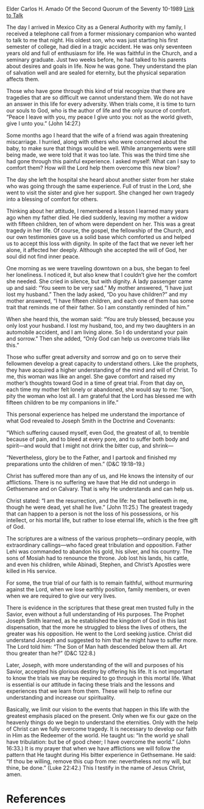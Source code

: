 Elder Carlos H. Amado
Of the Second Quorum of the Seventy
10-1989
[Link to Talk](https://www.churchofjesuschrist.org/study/general-conference/1989/10/overcoming-adversity?lang=eng)

The day I arrived in Mexico City as a General Authority with my family, I received a telephone call from a former missionary companion who wanted to talk to me that night. His oldest son, who was just starting his first semester of college, had died in a tragic accident. He was only seventeen years old and full of enthusiasm for life. He was faithful in the Church, and a seminary graduate. Just two weeks before, he had talked to his parents about desires and goals in life. Now he was gone. They understand the plan of salvation well and are sealed for eternity, but the physical separation affects them.

Those who have gone through this kind of trial recognize that there are tragedies that are so difficult we cannot understand them. We do not have an answer in this life for every adversity. When trials come, it is time to turn our souls to God, who is the author of life and the only source of comfort. “Peace I leave with you, my peace I give unto you: not as the world giveth, give I unto you.” (John 14:27.)

Some months ago I heard that the wife of a friend was again threatening miscarriage. I hurried, along with others who were concerned about the baby, to make sure that things would be well. While arrangements were still being made, we were told that it was too late. This was the third time she had gone through this painful experience. I asked myself: What can I say to comfort them? How will the Lord help them overcome this new blow?

The day she left the hospital she heard about another sister from her stake who was going through the same experience. Full of trust in the Lord, she went to visit the sister and give her support. She changed her own tragedy into a blessing of comfort for others.

Thinking about her attitude, I remembered a lesson I learned many years ago when my father died. He died suddenly, leaving my mother a widow with fifteen children, ten of whom were dependent on her. This was a great tragedy in her life. Of course, the gospel, the fellowship of the Church, and our own testimonies gave us a solid base which comforted us and helped us to accept this loss with dignity. In spite of the fact that we never left her alone, it affected her deeply. Although she accepted the will of God, her soul did not find inner peace.

One morning as we were traveling downtown on a bus, she began to feel her loneliness. I noticed it, but also knew that I couldn’t give her the comfort she needed. She cried in silence, but with dignity. A lady passenger came up and said: “You seem to be very sad.” My mother answered, “I have just lost my husband.” Then the lady asked, “Do you have children?” and my mother answered, “I have fifteen children, and each one of them has some trait that reminds me of their father. So I am constantly reminded of him.”

When she heard this, the woman said: “You are truly blessed, because you only lost your husband. I lost my husband, too, and my two daughters in an automobile accident, and I am living alone. So I do understand your pain and sorrow.” Then she added, “Only God can help us overcome trials like this.”

Those who suffer great adversity and sorrow and go on to serve their fellowmen develop a great capacity to understand others. Like the prophets, they have acquired a higher understanding of the mind and will of Christ. To me, this woman was like an angel. She gave comfort and raised my mother’s thoughts toward God in a time of great trial. From that day on, each time my mother felt lonely or abandoned, she would say to me: “Son, pity the woman who lost all. I am grateful that the Lord has blessed me with fifteen children to be my companions in life.”

This personal experience has helped me understand the importance of what God revealed to Joseph Smith in the Doctrine and Covenants:

“Which suffering caused myself, even God, the greatest of all, to tremble because of pain, and to bleed at every pore, and to suffer both body and spirit—and would that I might not drink the bitter cup, and shrink—

“Nevertheless, glory be to the Father, and I partook and finished my preparations unto the children of men.” (D&C 19:18–19.)

Christ has suffered more than any of us, and He knows the intensity of our afflictions. There is no suffering we have that He did not undergo in Gethsemane and on Calvary. That is why He understands and can help us.

Christ stated: “I am the resurrection, and the life: he that believeth in me, though he were dead, yet shall he live.” (John 11:25.) The greatest tragedy that can happen to a person is not the loss of his possessions, or his intellect, or his mortal life, but rather to lose eternal life, which is the free gift of God.

The scriptures are a witness of the various prophets—ordinary people, with extraordinary callings—who faced great tribulation and opposition. Father Lehi was commanded to abandon his gold, his silver, and his country. The sons of Mosiah had to renounce the throne. Job lost his lands, his cattle, and even his children, while Abinadi, Stephen, and Christ’s Apostles were killed in His service.

For some, the true trial of our faith is to remain faithful, without murmuring against the Lord, when we lose earthly position, family members, or even when we are required to give our very lives.

There is evidence in the scriptures that these great men trusted fully in the Savior, even without a full understanding of His purposes. The Prophet Joseph Smith learned, as he established the kingdom of God in this last dispensation, that the more he struggled to bless the lives of others, the greater was his opposition. He went to the Lord seeking justice. Christ did understand Joseph and suggested to him that he might have to suffer more. The Lord told him: “The Son of Man hath descended below them all. Art thou greater than he?” (D&C 122:8.)

Later, Joseph, with more understanding of the will and purposes of his Savior, accepted his glorious destiny by offering his life. It is not important to know the trials we may be required to go through in this mortal life. What is essential is our attitude in facing these trials and the lessons and experiences that we learn from them. These will help to refine our understanding and increase our spirituality.

Basically, we limit our vision to the events that happen in this life with the greatest emphasis placed on the present. Only when we fix our gaze on the heavenly things do we begin to understand the eternities. Only with the help of Christ can we fully overcome tragedy. It is necessary to develop our faith in Him as the Redeemer of the world. He taught us: “In the world ye shall have tribulation: but be of good cheer; I have overcome the world.” (John 16:33.) It is my prayer that when we have afflictions we will follow the pattern that He taught during His bitter experience in Gethsemane. He said: “If thou be willing, remove this cup from me: nevertheless not my will, but thine, be done.” (Luke 22:42.) This I testify in the name of Jesus Christ, amen.

# References
